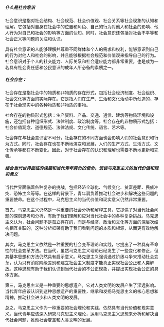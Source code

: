 ##### 什么是社会意识

社会意识是指对社会结构、社会规范、社会价值观、社会关系等社会现象的认知和理解。它包括对自身在社会中的位置和角色、自己的行为对他人和社会的影响、他人行为对自己和社会的影响等方面的认知。同时，社会意识还包括对社会不平等和社会正义等问题的关注和认识。

具有社会意识的人能够理解并尊重不同群体和个人的需求和权利，能够意识到自己的行为对他人和社会的影响，并且能够根据社会规范和价值观来指导自己的行为。社会意识对于个人的社交能力、人际关系和社会适应能力都非常重要，也是成为一名具有社会责任感和公民意识的成年人所必备的素质之一。

##### 社会存在：

社会存在是指社会中的物质和非物质的存在形式，包括社会经济制度、社会组织、社会文化等方面的实际存在。它是指人们在生产、生活和文化活动中所创造的、存在于社会现实中的各种物质和非物质的事物。

社会存在的物质形式包括：生产资料、产品、交通、通信、建筑等物质环境和设施，还包括各种组织形式、法律制度、政治制度等。社会存在的非物质形式包括：社会价值观念、道德规范、法律法规、文化传统、语言、艺术等。

社会存在与社会意识密不可分，社会存在的不同方面也会影响人们的社会意识和行为方式。同时，社会存在也在不断地演变和发展，人们的生产方式、生活方式、文化传承等都在不断变化，因此，对于社会存在的认识和理解也需要不断地更新和完善。

##### 结合当代世界面临的课题和当代青年肩负的使命，谈谈马克思主义的当代价值和现实意义

当代世界面临着各种复杂的挑战，包括经济全球化、气候变化、贫富差距、民族冲突、恐怖主义等等。在这样的背景下，青年肩负着推动社会进步和解决这些问题的重要使命。在这个过程中，马克思主义的当代价值和现实意义仍然非常重要。

首先，马克思主义仍然是一种重要的社会分析和解释工具，它提供了对当代社会问题的深刻思考和分析，有助于我们理解和应对当代社会中的各种复杂挑战。马克思主义认为，社会问题不是孤立存在的，而是与经济、政治和文化等方面的深层次结构相互关联的，这种分析框架有助于我们看到问题的本质和根源，从而更有效地解决问题。

其次，马克思主义依然是一种重要的社会变革理论和实践，它提出了一种具有革命性的社会变革方法。在当代，虽然马克思主义理论已经发生了一些变化和修正，但其基本思想和方法仍然具有启示意义。马克思主义强调通过阶级斗争来推动社会变革，认为只有消除阶级差别和建立社会主义制度才能真正实现社会公正和人类解放。这种思想有助于我们认识到当代社会的不公正现象，并提出实现社会公正的具体方案。

第三，马克思主义是一种重要的思想遗产，它对人类文明的发展产生了深远影响。当代青年应该认识到这种思想遗产的重要性，继承和发扬马克思主义的核心思想和精神，推动社会进步和人类文明的发展。

总之，马克思主义作为一种重要的社会理论和实践，依然具有当代价值和现实意义。当代青年应该深入研究马克思主义理论，运用马克思主义思想来分析和解决当代社会问题，推动社会变革和人类文明的发展。